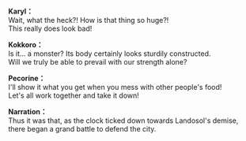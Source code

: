 # 

  
**Karyl：**  
Wait, what the heck?! How is that thing so huge?!  
This really does look bad!  
  
**Kokkoro：**  
Is it... a monster? Its body certainly looks sturdily constructed.  
Will we truly be able to prevail with our strength alone?  
  
**Pecorine：**  
I'll show it what you get when you mess with other people's food!  
Let's all work together and take it down!  
  
**Narration：**  
Thus it was that, as the clock ticked down towards Landosol's demise,  
there began a grand battle to defend the city.  
